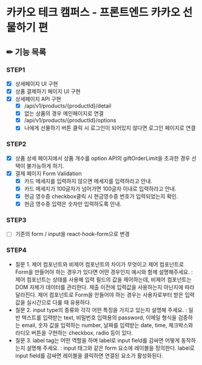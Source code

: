 # 카카오 테크 캠퍼스 - 프론트엔드 카카오 선물하기 편

## ✏ 기능 목록

### STEP1

- [x] 상세페이지 UI 구현
- [x] 상품 결제하기 페이지 UI 구현
- [x] 상세페이지 API 구현
  - [x] /api/v1/products/{productId}/detail
  - [x] 없는 상품의 경우 메인페이지로 연결
  - [x] /api/v1/products/{productId}/options
  - [x] 나에게 선물하기 버튼 클릭 시 로그인이 되어있지 않다면 로그인 페이지로 연결

### STEP2

- [x] 상품 상세 페이지에서 상품 개수를 option API의 giftOrderLimit을 초과한 경우 선택이 불가능하게 하기.
- [x] 결제 페이지 Form Validation
  - [x] 카드 메세지를 입력하지 않으면 메세지를 입력하라고 안내.
  - [x] 카드 메세지가 100글자가 넘어가면 100글자 이내로 입력하라고 안내.
  - [x] 현금 영수증 checkbox클릭 시 현금영수증 번호가 입력되었는지 확인.
  - [x] 현금 영수증 입력은 숫자만 입력하도록 안내.

### STEP3

- [ ] 기존의 form / input을 react-hook-form으로 변경

### STEP4

- 질문 1. 제어 컴포넌트와 비제어 컴포넌트의 차이가 무엇이고 제어 컴포넌트로 Form을 만들어야 하는 경우가 있다면 어떤 경우인지 예시와 함께 설명해주세요.
  : 제어 컴포넌트는 상태를 사용해 입력 필드의 값을 제어하는데, 비제어 컴포넌트는 DOM 자체가 데이터를 관리한다. 제출 이전에 입력값을 사용하는지 아닌지에 따라 달라진다. 제어 컴포넌트로 Form을 만들어야 하는 경우는 사용자로부터 받은 입력값을 실시간으로 다룰 때 유용하다.
- 질문 2. input type의 종류와 각각 어떤 특징을 가지고 있는지 설명해 주세요.
  : 일반 텍스트를 입력받는 text, 비밀번호 입력용의 password, 이메일 형식을 검증하는 email, 숫자 값을 입력하는 number, 날짜를 입력받는 date, time, 체크박스와 라디오 버튼을 구현하는 checkbox, radio 등이 있다.
- 질문 3. label tag는 어떤 역할을 하며 label로 input field를 감싸면 어떻게 동작하는지 설명해 주세요.
  : input 태그와 같은 form 요소에 레이블을 정의한다. label로 input field를 감싸면 레이블을 클릭하면 연결된 요소가 활성화된다.
